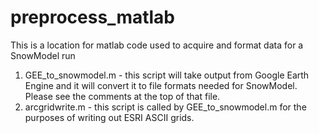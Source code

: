 # preprocess_matlab
This is a location for matlab code used to acquire and format data for a SnowModel run

1. GEE_to_snowmodel.m - this script will take output from Google Earth Engine and it will convert it to file formats needed for SnowModel. Please see the comments at the top of that file. 
2. arcgridwrite.m - this script is called by GEE_to_snowmodel.m for the purposes of writing out ESRI ASCII grids.

